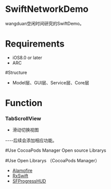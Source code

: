 # SwiftNetworkDemo
wangduan空闲时间研究的SwiftDemo。
# Requirements
* iOS8.0 or later
* ARC

#Structure
* Model层、GUI层、Service层、Core层

# Function 
### TabScrollView
* 滑动切换视图

----后续会添加相应功能。

#Use CocoaPods Manager Open source Librarys

#Use Open Librarys （CocoaPods Manager）
* [Alamofire](https://github.com/Alamofire/Alamofire.git)
* [RxSwift](https://github.com/ReactiveX/RxSwift.git)
* [SFProgressHUD](https://github.com/looseyi/SFProgressHUD.git)
